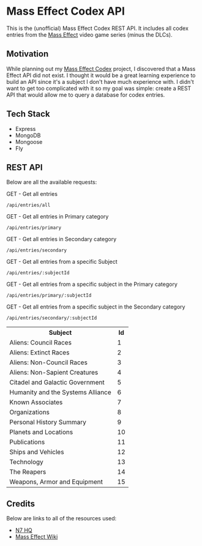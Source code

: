 # Mass Effect Codex API

This is the (unofficial) Mass Effect Codex REST API. It includes all codex entries from the [Mass Effect](https://www.ea.com/games/mass-effect/mass-effect-legendary-edition) video game series (minus the DLCs).

## Motivation

While planning out my [Mass Effect Codex](https://github.com/karla-codes/mass-effect-codex) project, I discovered that a Mass Effect API did not exist. I thought it would be a great learning experience to build an API since it's a subject I don't have much experience with. I didn't want to get too complicated with it so my goal was simple: create a REST API that would allow me to query a database for codex entries.

## Tech Stack

- Express
- MongoDB
- Mongoose
- Fly

## REST API

Below are all the available requests:

GET - Get all entries

`/api/entries/all`

GET - Get all entries in Primary category

`/api/entries/primary`

GET - Get all entries in Secondary category

`/api/entries/secondary`

GET - Get all entries from a specific Subject

`/api/entries/:subjectId`

GET - Get all entries from a specific subject in the Primary category

`/api/entries/primary/:subjectId`

GET - Get all entries from a specific subject in the Secondary category

`/api/entries/secondary/:subjectId`

<table>
      <tr>
        <th>Subject</th>
        <th>Id</th>
      </tr>
      <tr>
        <td>Aliens: Council Races</td>
        <td>1</td>
      </tr>
      <tr>
        <td>Aliens: Extinct Races</td>
        <td>2</td>
      </tr>
      <tr>
        <td>Aliens: Non-Council Races</td>
        <td>3</td>
      </tr>
      <tr>
        <td>Aliens: Non-Sapient Creatures</td>
        <td>4</td>
      </tr>
      <tr>
        <td>Citadel and Galactic Government</td>
        <td>5</td>
      </tr>
      <tr>
        <td>Humanity and the Systems Alliance</td>
        <td>6</td>
      </tr>
      <tr>
        <td>Known Associates</td>
        <td>7</td>
      </tr>
      <tr>
        <td>Organizations</td>
        <td>8</td>
      </tr>
      <tr>
        <td>Personal History Summary</td>
        <td>9</td>
      </tr>
      <tr>
        <td>Planets and Locations</td>
        <td>10</td>
      </tr>
      <tr>
        <td>Publications</td>
        <td>11</td>
      </tr>
      <tr>
        <td>Ships and Vehicles</td>
        <td>12</td>
      </tr>
      <tr>
        <td>Technology</td>
        <td>13</td>
      </tr>
      <tr>
        <td>The Reapers</td>
        <td>14</td>
      </tr>
      <tr>
        <td>Weapons, Armor and Equipment</td>
        <td>15</td>
      </tr>
    </table>


## Credits

Below are links to all of the resources used:

- [N7 HQ](https://n7hq.masseffect.com/codex/)
- [Mass Effect Wiki](https://masseffect.fandom.com/wiki/Codex)
